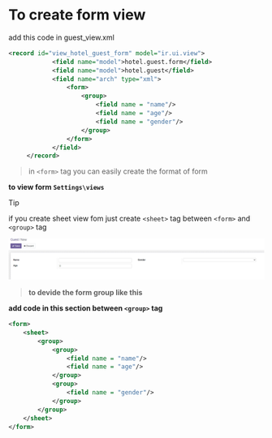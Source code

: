 # To create form view

add this code in guest_view.xml
```xml
<record id="view_hotel_guest_form" model="ir.ui.view">
            <field name="model">hotel.guest.form</field>
            <field name="model">hotel.guest</field>
            <field name="arch" type="xml">
                <form>
                    <group>
                        <field name = "name"/>
                        <field name = "age"/>
                        <field name = "gender"/>
                    </group>
                </form>
            </field>
     </record>
```
>in `<form>` tag you can easily create the format of form

**to view form `Settings\views`**

> [!TIP]
>if you create sheet view fom just create `<sheet>` tag between `<form>` and `<group>` tag

![ViewForm](https://github.com/Khangurai/odoo_Tuto2024/blob/main/assests/2.png)

>**to devide the form group like this** 

**add code in this section between `<group>` tag** 

```xml
<form>
    <sheet>
        <group>
            <group>
                <field name = "name"/>
                <field name = "age"/>
            </group>
            <group>
                <field name = "gender"/>
            </group>
        </group>
    </sheet>
</form>
```

